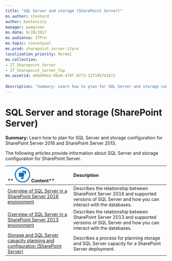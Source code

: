```yaml
---
title: "SQL Server and storage (SharePoint Server)"
ms.author: stevhord
author: bentoncity
manager: pamgreen
ms.date: 9/20/2017
ms.audience: ITPro
ms.topic: concetpual
ms.prod: sharepoint-server-itpro
localization_priority: Normal
ms.collection:
- IT_Sharepoint_Server
- IT_Sharepoint_Server_Top
ms.assetid: ebbd99e2-98e8-478f-87f3-12f195741b72

description: "Summary: Learn how to plan for SQL Server and storage configuration for SharePoint Server 2016 and SharePoint Server 2013."
---
```


# SQL Server and storage (SharePoint Server)

 **Summary:** Learn how to plan for SQL Server and storage configuration for SharePoint Server 2016 and SharePoint Server 2013. 
  
The following articles provide information about SQL Server and storage configuration for SharePoint Server.
  
  
|**        ![Building blocks](../media/mod_icon_buildingblock_M.png)          Content**|**Description**|
|:-----|:-----|
|[Overview of SQL Server in a SharePoint Server 2016 environment](overview-of-sql-server-in-a-sharepoint-server-2016-environment.md) <br/> |Describes the relationship between SharePoint Server 2016 and supported versions of SQL Server and how you can interact with the databases.  <br/> |
|[Overview of SQL Server in a SharePoint Server 2013 environment](overview-of-sql-server-in-a-sharepoint-server-2013-environment.md) <br/> |Describes the relationship between SharePoint Server 2013 and supported versions of SQL Server and how you can interact with the databases.  <br/> |
|[Storage and SQL Server capacity planning and configuration (SharePoint Server)](storage-and-sql-server-capacity-planning-and-configuration.md) <br/> |Describes a process for planning storage and SQL Server capacity for a SharePoint Server deployment.  <br/> |
   

